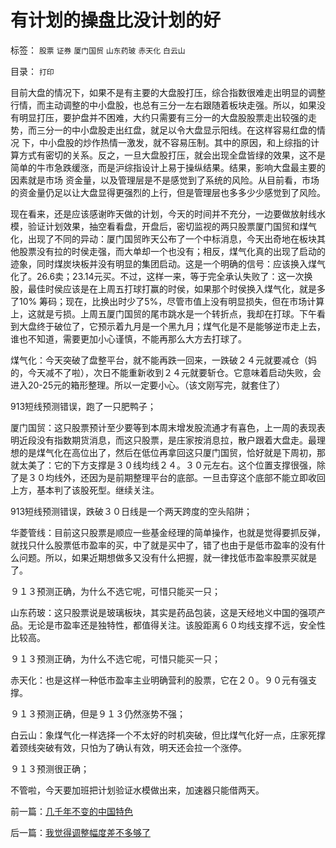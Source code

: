 # 有计划的操盘比没计划的好

标签： `股票` `证券` `厦门国贸` `山东药玻` `赤天化` `白云山` 

目录： `打印`

目前大盘的情况下，如果不是有主要的大盘股打压，综合指数很难走出明显的调整行情，而主动调整的中小盘股，也总有三分一左右跟随着板块走强。所以，如果没
有明显打压，要护盘并不困难，大约只需要有三分一的大盘股股票走出较强的走势，而三分一的中小盘股走出红盘，就足以令大盘显示阳线。在这样容易红盘的情况
下，中小盘股的炒作热情一激发，就不容易压制。其中的原因，和上综指的计算方式有密切的关系。反之，一旦大盘股打压，就会出现全盘皆绿的效果，这不是简单的牛市急跌缓涨，而是沪综指设计上易于操纵结果。结果，影响大盘最主要的因素就是市场
资金量，以及管理层是不是感觉到了系统的风险。从目前看，市场的资金量仍足以让大盘显得更强烈的上行，但是管理层也多多少少感觉到了风险。



现在看来，还是应该感谢昨天做的计划，今天的时间并不充分，一边要做放射线水模，验证计划效果，抽空看看盘，开盘后，密切监视的两只股票厦门国贸和煤气化，出现了不同的异动：厦门国贸昨天公布了一个中标消息，今天出奇地在板块其他股票没有拉的时侯走强，而大单却一个也没有；相反，煤气化真的出现了启动的迹象，同时煤炭块板并没有明显的集团启动。这是一个明确的信号：应该换入煤气化了。26.6卖；23.14元买。不过，这样一来，等于完全承认失败了：这一次换股，最佳时侯应该是在上周五打球打赢的时侯，如果那个时侯换入煤气化，就是多了10%
筹码；现在，比换出时少了5%，尽管市值上没有明显损失，但在市场计算上，这就是亏损。上周五厦门国贸的尾市跳水是一个转折点，我却在打球。下午看到大盘终于破位了，它预示着九月是一个黑九月；煤气化是不是能够逆市走上去，谁也不知道，需要更加小心谨慎，不能再那么大方去打球了。



煤气化：今天突破了盘整平台，就不能再跌一回来，一跌破２４元就要减仓（妈的，今天减不了啦），次日不能重新收到２４元就要斩仓。它意味着启动失败，会进入20-25元的箱形整理。所以一定要小心。（该文刚写完，就套住了）

913短线预测错误，跑了一只肥鸭子；



厦门国贸：这只股票预计至少要等到本周末增发股流通才有喜色，上一周的表现表明近段没有指数期货消息，而这只股票，是庄家按消息拉，散户跟着大盘走。最理想的是煤气化在高位出了，然后在低位再拿回这只厦门国贸，恰好就是下周初，那就太美了：它的下方支撑是３０线均线２４。３０元左右。这个位置支撑很强，除了是３０均线外，还因为是前期整理平台的底部。一旦击穿这个底部不能立即收回上方，基本判了该股死型。继续关注。

913短线预测错误，跌破３０日线是一个两天跨度的空头陷阱；



华菱管线：目前这只股票是顺应一些基金经理的简单操作，也就是觉得要抓反弹，就找只什么股票低市盈率的买，中了就是买中了，错了也由于是低市盈率的没有什么问题。所以，如果近期想做多又没有什么把握，就一律找低市盈率股票买就是了。

９１３预测正确，为什么不选它呢，可惜只能买一只；

山东药玻：这只股票说是玻璃板块，其实是药品包装，这是天经地义中国的强项产品。无论是市盈率还是独特性，都值得关注。该股距离６０均线支撑不远，安全性比较高。

９１３预测正确，为什么不选它呢，可惜只能买一只；

赤天化：也是这样一种低市盈率主业明确营利的股票，它在２０。９０元有强支撑。

９１３预测正确，但是９１３仍然涨势不强；



白云山：象煤气化一样选择一个不太好的时机突破，但比煤气化好一点，庄家死撑着颈线突破有效，只怕为了确认有效，明天还会拉一个涨停。

９１３预测很正确；

不管啦，今天要加班把计划验证水模做出来，加速器只能借两天。

前一篇：[几千年不变的中国特色](../../../2007/9/10/几千年不变的中国特色.md)

后一篇：[我觉得调整幅度差不多够了](../../../2007/9/11/我觉得调整幅度差不多够了.md)